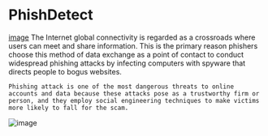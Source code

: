 # PhishDetect

[image](https://github.com/vishak-hk/PhishDetect/assets/87275085/a03280d3-cfda-46d6-96fa-ea973a69b120)
The Internet global connectivity is regarded as a crossroads where users can meet and share information. This is the primary reason phishers choose this method of data exchange as a point of contact to conduct widespread phishing attacks by infecting computers with spyware that directs people to bogus websites.

	Phishing attack is one of the most dangerous threats to online accounts and data because these attacks pose as a trustworthy firm or person, and they employ social engineering techniques to make victims more likely to fall for the scam.

![image](https://github.com/vishak-hk/PhishDetect/assets/87275085/be7c1baa-030e-43bd-85ec-154a5a02d31b)
